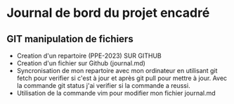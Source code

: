 # Journal de bord du projet encadré


## GIT manipulation de fichiers

- Creation d'un repartoire (PPE-2023) SUR GITHUB
- Creation d'un fichier sur Github (journal.md)
- Syncronisation de mon repartoire avec mon ordinateur en utilisant git fetch pour verifier si c'est à jour et après git pull pour mettre à jour. Avec la commande git status j'ai verifier si la commande a reussi.
- Utilisation de la commande vim pour modifier mon fichier journal.md
